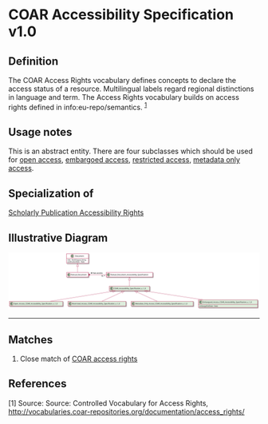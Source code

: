 # COAR Accessibility Specification v1.0

## Definition
The COAR Access Rights vocabulary defines concepts to declare the access status of a resource. Multilingual labels regard regional distinctions in language and term. The Access Rights vocabulary builds on access rights defined in info:eu-repo/semantics. <sup>[1](#fn1)</sup>

## Usage notes
This is an abstract entity. There are four subclasses which should be used for [open access](../entities/Open_Access_COAR_Accessibility_Specification_v_1_0.md), 
[embargoed access](../entities/Embargoed_Access_COAR_Accessibility_Specification_v_1_0.md), 
[restricted access](../entities/Restricted_Access_COAR_Accessibility_Specification_v_1_0.md), 
[metadata only access](../entities/Metadata_Only_Access_COAR_Accessibility_Specification_v_1_0.md).

## Specialization of 
[Scholarly Publication Accessibility Rights](../entities/Scholarly_Publication_Accessibility_Specification.md)

## Illustrative Diagram
![The COAR diagram](../diagrams/coarAccessibilitySpecification.svg)

---

## Matches
1. Close match of [COAR access rights](http://vocabularies.coar-repositories.org/documentation/access_rights/)

## References
<a name="fn1">\[1\]</a> Source: Source: Controlled Vocabulary for Access Rights, http://vocabularies.coar-repositories.org/documentation/access_rights/
